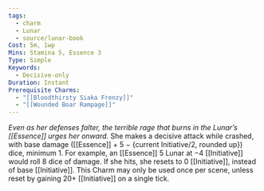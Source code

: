 ```yaml
---
tags:
  - charm
  - Lunar
  - source/lunar-book
Cost: 5m, 1wp
Mins: Stamina 5, Essence 3
Type: Simple
Keywords:
  - Decisive-only
Duration: Instant
Prerequisite Charms:
  - "[[Bloodthirsty Siaka Frenzy]]"
  - "[[Wounded Boar Rampage]]"
---
```

*Even as her defenses falter, the terrible rage that burns in the Lunar’s [[Essence]] urges her onward.*
She makes a decisive attack while crashed, with base damage ([[Essence]] + 5 − {current Initiative/2, rounded up}) dice, minimum 1. For example, an [[Essence]] 5 Lunar at −4 [[Initiative]] would roll 8 dice of damage. If she hits, she resets to 0 [[Initiative]], instead of base [[Initiative]]. This Charm may only be used once per scene, unless reset by gaining 20+ [[Initiative]] on a single tick.